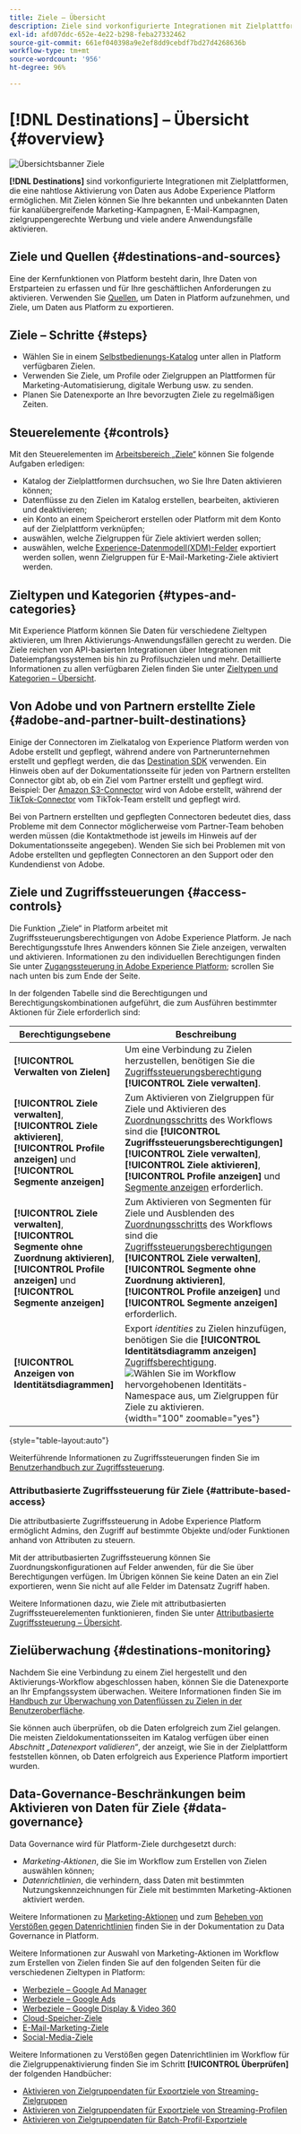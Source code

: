 ```yaml
---
title: Ziele – Übersicht
description: Ziele sind vorkonfigurierte Integrationen mit Zielplattformen, die eine nahtlose Aktivierung von Daten aus Adobe Experience Platform ermöglichen. Sie können Ziele in Adobe Experience Platform nutzen, um bekannte und unbekannte Daten für kanalübergreifende Marketing-Kampagnen, E-Mail-Kampagnen, zielgruppengerechte Werbung und viele andere Anwendungsfälle zu aktivieren.
exl-id: afd07ddc-652e-4e22-b298-feba27332462
source-git-commit: 661ef040398a9e2ef8dd9cebdf7bd27d4268636b
workflow-type: tm+mt
source-wordcount: '956'
ht-degree: 96%

---
```


# [!DNL Destinations] – Übersicht {#overview}

![Übersichtsbanner Ziele](./assets/overview/destinations-overview-banner.png)

**[!DNL Destinations]** sind vorkonfigurierte Integrationen mit Zielplattformen, die eine nahtlose Aktivierung von Daten aus Adobe Experience Platform ermöglichen. Mit Zielen können Sie Ihre bekannten und unbekannten Daten für kanalübergreifende Marketing-Kampagnen, E-Mail-Kampagnen, zielgruppengerechte Werbung und viele andere Anwendungsfälle aktivieren.

<div id="recs-overview-body-1"></div>
<div id="recs-overview-body-2"></div>
<div id="recs-overview-body-3"></div>
<div id="recs-overview-body-4"></div>
<div id="recs-overview-body-5"></div>
<div id="recs-overview-body-6"></div>

## Ziele und Quellen {#destinations-and-sources}

Eine der Kernfunktionen von Platform besteht darin, Ihre Daten von Erstparteien zu erfassen und für Ihre geschäftlichen Anforderungen zu aktivieren. Verwenden Sie [Quellen](../sources/home.md), um Daten in Platform aufzunehmen, und Ziele, um Daten aus Platform zu exportieren.

## Ziele – Schritte {#steps}

* Wählen Sie in einem [Selbstbedienungs-Katalog](./catalog/overview.md) unter allen in Platform verfügbaren Zielen.
* Verwenden Sie Ziele, um Profile oder Zielgruppen an Plattformen für Marketing-Automatisierung, digitale Werbung usw. zu senden.
* Planen Sie Datenexporte an Ihre bevorzugten Ziele zu regelmäßigen Zeiten.

## Steuerelemente {#controls}

Mit den Steuerelementen im [Arbeitsbereich „Ziele“](./ui/destinations-workspace.md) können Sie folgende Aufgaben erledigen:

* Katalog der Zielplattformen durchsuchen, wo Sie Ihre Daten aktivieren können;
* Datenflüsse zu den Zielen im Katalog erstellen, bearbeiten, aktivieren und deaktivieren;
* ein Konto an einem Speicherort erstellen oder Platform mit dem Konto auf der Zielplattform verknüpfen;
* auswählen, welche Zielgruppen für Ziele aktiviert werden sollen;
* auswählen, welche [Experience-Datenmodell(XDM)-Felder](../xdm/home.md) exportiert werden sollen, wenn Zielgruppen für E-Mail-Marketing-Ziele aktiviert werden.

## Zieltypen und Kategorien {#types-and-categories}

Mit Experience Platform können Sie Daten für verschiedene Zieltypen aktivieren, um Ihren Aktivierungs-Anwendungsfällen gerecht zu werden. Die Ziele reichen von API-basierten Integrationen über Integrationen mit Dateiempfangssystemen bis hin zu Profilsuchzielen und mehr. Detaillierte Informationen zu allen verfügbaren Zielen finden Sie unter [Zieltypen und Kategorien – Übersicht](./destination-types.md).

## Von Adobe und von Partnern erstellte Ziele {#adobe-and-partner-built-destinations}

Einige der Connectoren im Zielkatalog von Experience Platform werden von Adobe erstellt und gepflegt, während andere von Partnerunternehmen erstellt und gepflegt werden, die das [Destination SDK](/help/destinations/destination-sdk/overview.md) verwenden. Ein Hinweis oben auf der Dokumentationsseite für jeden von Partnern erstellten Connector gibt ab, ob ein Ziel vom Partner erstellt und gepflegt wird. Beispiel: Der [Amazon S3-Connector](/help/destinations/catalog/cloud-storage/amazon-s3.md) wird von Adobe erstellt, während der [TikTok-Connector](/help/destinations/catalog/social/tiktok.md) vom TikTok-Team erstellt und gepflegt wird.

Bei von Partnern erstellten und gepflegten Connectoren bedeutet dies, dass Probleme mit dem Connector möglicherweise vom Partner-Team behoben werden müssen (die Kontaktmethode ist jeweils im Hinweis auf der Dokumentationsseite angegeben). Wenden Sie sich bei Problemen mit von Adobe erstellten und gepflegten Connectoren an den Support oder den Kundendienst von Adobe.

## Ziele und Zugriffssteuerungen {#access-controls}

Die Funktion „Ziele“ in Platform arbeitet mit Zugriffssteuerungsberechtigungen von Adobe Experience Platform. Je nach Berechtigungsstufe Ihres Anwenders können Sie Ziele anzeigen, verwalten und aktivieren. Informationen zu den individuellen Berechtigungen finden Sie unter [Zugangssteuerung in Adobe Experience Platform](../access-control/home.md); scrollen Sie nach unten bis zum Ende der Seite.

In der folgenden Tabelle sind die Berechtigungen und Berechtigungskombinationen aufgeführt, die zum Ausführen bestimmter Aktionen für Ziele erforderlich sind:

| Berechtigungsebene | Beschreibung |
| ---- | ---- |
| **[!UICONTROL Verwalten von Zielen]** | Um eine Verbindung zu Zielen herzustellen, benötigen Sie die [Zugriffssteuerungsberechtigung](/help/access-control/home.md#permissions) **[!UICONTROL Ziele verwalten]**. |
| **[!UICONTROL Ziele verwalten]**, **[!UICONTROL Ziele aktivieren]**, **[!UICONTROL Profile anzeigen]** und **[!UICONTROL Segmente anzeigen]** | Zum Aktivieren von Zielgruppen für Ziele und Aktivieren des [Zuordnungsschritts](ui/activate-batch-profile-destinations.md#mapping) des Workflows sind die **[!UICONTROL Zugriffssteuerungsberechtigungen]** **[!UICONTROL Ziele verwalten]**, **[!UICONTROL Ziele aktivieren]**, **[!UICONTROL Profile anzeigen]** und [Segmente anzeigen](/help/access-control/home.md#permissions) erforderlich. |
| **[!UICONTROL Ziele verwalten]**, **[!UICONTROL Segmente ohne Zuordnung aktivieren]**, **[!UICONTROL Profile anzeigen]** und **[!UICONTROL Segmente anzeigen]** | Zum Aktivieren von Segmenten für Ziele und Ausblenden des [Zuordnungsschritts](ui/activate-batch-profile-destinations.md#mapping) des Workflows sind die [Zugriffssteuerungsberechtigungen](/help/access-control/home.md#permissions) **[!UICONTROL Ziele verwalten]**, **[!UICONTROL Segmente ohne Zuordnung aktivieren]**, **[!UICONTROL Profile anzeigen]** und **[!UICONTROL Segmente anzeigen]** erforderlich. |
| **[!UICONTROL Anzeigen von Identitätsdiagrammen]** | Export *identities* zu Zielen hinzufügen, benötigen Sie die **[!UICONTROL Identitätsdiagramm anzeigen]** [Zugriffsberechtigung](/help/access-control/home.md#permissions). <br> ![Wählen Sie im Workflow hervorgehobenen Identitäts-Namespace aus, um Zielgruppen für Ziele zu aktivieren.](/help/destinations/assets/overview/export-identities-to-destination.png "Wählen Sie im Workflow hervorgehobenen Identitäts-Namespace aus, um Zielgruppen für Ziele zu aktivieren."){width="100" zoomable="yes"} |

{style="table-layout:auto"}

Weiterführende Informationen zu Zugriffssteuerungen finden Sie im [Benutzerhandbuch zur Zugriffssteuerung](../access-control/ui/overview.md).

### Attributbasierte Zugriffssteuerung für Ziele {#attribute-based-access}

Die attributbasierte Zugriffssteuerung in Adobe Experience Platform ermöglicht Admins, den Zugriff auf bestimmte Objekte und/oder Funktionen anhand von Attributen zu steuern.

Mit der attributbasierten Zugriffssteuerung können Sie Zuordnungskonfigurationen auf Felder anwenden, für die Sie über Berechtigungen verfügen. Im Übrigen können Sie keine Daten an ein Ziel exportieren, wenn Sie nicht auf alle Felder im Datensatz Zugriff haben.

Weitere Informationen dazu, wie Ziele mit attributbasierten Zugriffssteuerelementen funktionieren, finden Sie unter [Attributbasierte Zugriffssteuerung – Übersicht](../access-control/abac/overview.md#destinations).

## Zielüberwachung {#destinations-monitoring}

Nachdem Sie eine Verbindung zu einem Ziel hergestellt und den Aktivierungs-Workflow abgeschlossen haben, können Sie die Datenexporte an Ihr Empfangssystem überwachen. Weitere Informationen finden Sie im [Handbuch zur Überwachung von Datenflüssen zu Zielen in der Benutzeroberfläche](/help/dataflows/ui/monitor-destinations.md).

Sie können auch überprüfen, ob die Daten erfolgreich zum Ziel gelangen. Die meisten Zieldokumentationsseiten im Katalog verfügen über einen *Abschnitt „Datenexport validieren“*, der anzeigt, wie Sie in der Zielplattform feststellen können, ob Daten erfolgreich aus Experience Platform importiert wurden.

## Data-Governance-Beschränkungen beim Aktivieren von Daten für Ziele {#data-governance}

Data Governance wird für Platform-Ziele durchgesetzt durch:

* *Marketing-Aktionen*, die Sie im Workflow zum Erstellen von Zielen auswählen können;
* *Datenrichtlinien*, die verhindern, dass Daten mit bestimmten Nutzungskennzeichnungen für Ziele mit bestimmten Marketing-Aktionen aktiviert werden.

Weitere Informationen zu [Marketing-Aktionen](../data-governance/policies/overview.md) und zum [Beheben von Verstößen gegen Datenrichtlinien](../data-governance/enforcement/auto-enforcement.md) finden Sie in der Dokumentation zu Data Governance in Platform.

Weitere Informationen zur Auswahl von Marketing-Aktionen im Workflow zum Erstellen von Zielen finden Sie auf den folgenden Seiten für die verschiedenen Zieltypen in Platform:

* [Werbeziele – Google Ad Manager](./catalog/advertising/google-ad-manager.md)
* [Werbeziele – Google Ads](./catalog/advertising/google-ads-destination.md)
* [Werbeziele – Google Display &amp; Video 360](./catalog/advertising/google-dv360.md)
* [Cloud-Speicher-Ziele](./catalog/cloud-storage/overview.md)
* [E-Mail-Marketing-Ziele ](./catalog/email-marketing/overview.md)
* [Social-Media-Ziele](./catalog/social/overview.md)

Weitere Informationen zu Verstößen gegen Datenrichtlinien im Workflow für die Zielgruppenaktivierung finden Sie im Schritt **[!UICONTROL Überprüfen]** der folgenden Handbücher:

* [Aktivieren von Zielgruppendaten für Exportziele von Streaming-Zielgruppen](./ui/activate-segment-streaming-destinations.md#review)
* [Aktivieren von Zielgruppendaten für Exportziele von Streaming-Profilen](./ui/activate-streaming-profile-destinations.md#review)
* [Aktivieren von Zielgruppendaten für Batch-Profil-Exportziele](./ui/activate-batch-profile-destinations.md#review)
